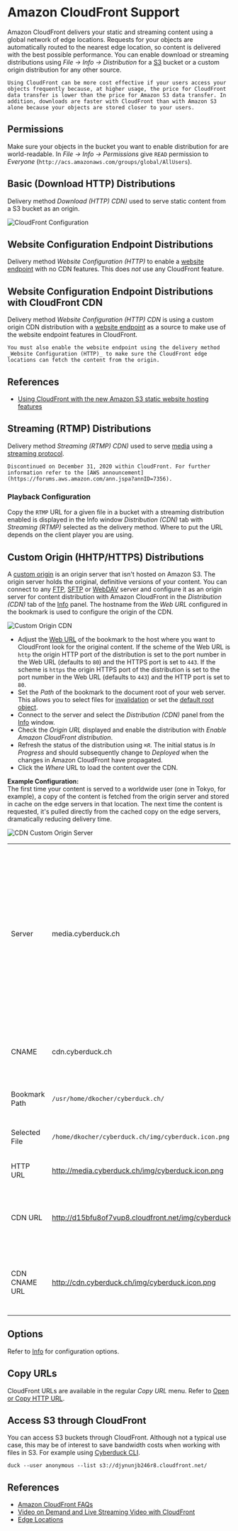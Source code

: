 Amazon CloudFront Support
====

Amazon CloudFront delivers your static and streaming content using a global network of edge locations. Requests for your objects are automatically routed to the nearest edge location, so content is delivered with the best possible performance. You can enable download or streaming distributions using *File → Info → Distribution* for a [S3](../protocols/s3/index.md) bucket or a custom origin distribution for any other source.

```{note}
Using CloudFront can be more cost effective if your users access your objects frequently because, at higher usage, the price for CloudFront data transfer is lower than the price for Amazon S3 data transfer. In addition, downloads are faster with CloudFront than with Amazon S3 alone because your objects are stored closer to your users.
```

## Permissions

Make sure your objects in the bucket you want to enable distribution for are world-readable. In *File → Info → Permissions* give `READ` permission to *Everyone* (`http://acs.amazonaws.com/groups/global/AllUsers`).

## Basic (Download HTTP) Distributions

Delivery method _Download (HTTP) CDN)_ used to serve static content from a S3 bucket as an origin.

![CloudFront Configuration](_images/CloudFront_Configuration.png)

## Website Configuration Endpoint Distributions

Delivery method _Website Configuration (HTTP)_ to enable a [website endpoint](../protocols/s3/index.md#website-configuration) with no CDN features. This does *not* use any CloudFront feature.

## Website Configuration Endpoint Distributions with CloudFront CDN

Delivery method _Website Configuration (HTTP) CDN_  is using a custom origin CDN distribution with a [website endpoint](../protocols/s3/index.md#website-configuration) as a source to make use of the website endpoint features in CloudFront.

```{attention}
You must also enable the website endpoint using the delivery method _Website Configuration (HTTP)_ to make sure the CloudFront edge locations can fetch the content from the origin.
```

## References

- [Using CloudFront with the new Amazon S3 static website hosting features](https://forums.aws.amazon.com/ann.jspa?annID=921)

## Streaming (RTMP) Distributions
Delivery method _Streaming (RTMP) CDN)_ used to serve [media](http://en.wikipedia.org/wiki/Flash_Video) using a [streaming protocol](http://en.wikipedia.org/wiki/Real_Time_Messaging_Protocol).

```{attention}
Discontinued on December 31, 2020 within CloudFront. For further information refer to the [AWS announcement](https://forums.aws.amazon.com/ann.jspa?annID=7356).
```

### Playback Configuration

Copy the `RTMP` URL for a given file in a bucket with a streaming distribution enabled is displayed in the Info window *Distribution (CDN)* tab with *Streaming (RTMP)* selected as the delivery method. Where to put the URL depends on the client player you are using.

## Custom Origin (HHTP/HTTPS) Distributions

A [custom origin](https://docs.aws.amazon.com/AmazonCloudFront/latest/DeveloperGuide/private-content-overview.html#forward-custom-headers-restrict-access) is an origin server that isn't hosted on Amazon S3. The origin server holds the original, definitive versions of your content. You can connect to any [FTP](../protocols/ftp.md), [SFTP](../protocols/sftp.md) or [WebDAV](../protocols/webdav/index.md) server and configure it as an origin server for content distribution with Amazon CloudFront in the *Distribution (CDN)* tab of the [Info](../cyberduck/info.md) panel. The hostname from the *Web URL* configured in the bookmark is used to configure the origin of the CDN.

![Custom Origin CDN](_images/Custom_Origin_CDN.png)

- Adjust the [Web URL](../cyberduck/bookmarks.md#http-url) of the bookmark to the host where you want to CloudFront look for the original content. If the scheme of the Web URL is `http` the origin HTTP port of the distribution is set to the port number in the Web URL (defaults to `80`) and the HTTPS port is set to `443`. If the scheme is `https` the origin HTTPS port of the distribution is set to the port number in the Web URL (defaults to `443`) and the HTTP port is set to `80`.
- Set the *Path* of the bookmark to the document root of your web server. This allows you to select files for [invalidation](../cyberduck/info.md#object-invalidation) or set the [default root object](../cyberduck/info.md#index-file).
- Connect to the server and select the *Distribution (CDN)* panel from the [Info](../cyberduck/info.md) window.
- Check the *Origin URL* displayed and enable the distribution with *Enable Amazon CloudFront distribution*.
- Refresh the status of the distribution using *`⌘R`*. The initial status is *In Progress* and should subsequently change to *Deployed* when the changes in Amazon CloudFront have propagated.
- Click the *Where* URL to load the content over the CDN.

**Example Configuration:**</br>
The first time your content is served to a worldwide user (one in Tokyo, for example), a copy of the content is fetched from the origin server and stored in cache on the edge servers in that location. The next time the content is requested, it's pulled directly from the cached copy on the edge servers, dramatically reducing delivery time.

![CDN Custom Origin Server](_images/CDN_Custom_Origin_Server.png)

| | | |
|---|---|---|
| Server | media.cyberduck.ch |	Hostname configured in bookmark to connect to. If this is different than what hostname CloudFront should fetch the origin content from, edit the hostname in the Web URL of the bookmark. |
| CNAME | cdn.cyberduck.ch | Alias for hostname assigned by the CloudFront distribution |
| Bookmark Path | `/usr/home/dkocher/cyberduck.ch/` | The Web Server Document Root |
| Selected File | `/home/dkocher/cyberduck.ch/img/cyberduck.icon.png` | A file selected in the browser |
| HTTP URL | http://media.cyberduck.ch/img/cyberduck.icon.png | Origin URL for the resource |
| CDN URL | http://d15bfu8of7vup8.cloudfront.net/img/cyberduck.icon.png | URL for the resource assigned by the CloudFront distribution |
| CDN CNAME URL | http://cdn.cyberduck.ch/img/cyberduck.icon.png | URL for resource in CDN with custom hostname registered in the DNS |

## Options
Refer to [Info](../cyberduck/info.md#cdn-panel) for configuration options.

## Copy URLs
CloudFront URLs are available in the regular *Copy URL* menu. Refer to [Open or Copy HTTP URL](../cyberduck/browser.md#open-or-copy-http-url).

## Access S3 through CloudFront
You can access S3 buckets through CloudFront. Although not a typical use case, this may be of interest to save bandwidth costs when working with files in S3. For example using [Cyberduck CLI](../cli/index.md).

```{code-block}
duck --user anonymous --list s3://djynunjb246r8.cloudfront.net/
```

## References

- [Amazon CloudFront FAQs](http://aws.amazon.com/cloudfront/faqs/)
- [Video on Demand and Live Streaming Video with CloudFront](https://docs.aws.amazon.com/AmazonCloudFront/latest/DeveloperGuide/on-demand-streaming-video.html)
- [Edge Locations](http://aws.amazon.com/cloudfront/#details)